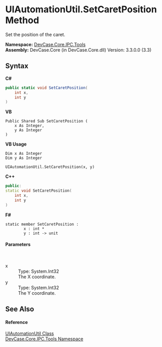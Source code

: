 # UIAutomationUtil.SetCaretPosition Method 
 

Set the position of the caret.

**Namespace:**&nbsp;<a href="N_DevCase_Core_IPC_Tools">DevCase.Core.IPC.Tools</a><br />**Assembly:**&nbsp;DevCase.Core (in DevCase.Core.dll) Version: 3.3.0.0 (3.3)

## Syntax

**C#**<br />
``` C#
public static void SetCaretPosition(
	int x,
	int y
)
```

**VB**<br />
``` VB
Public Shared Sub SetCaretPosition ( 
	x As Integer,
	y As Integer
)
```

**VB Usage**<br />
``` VB Usage
Dim x As Integer
Dim y As Integer

UIAutomationUtil.SetCaretPosition(x, y)
```

**C++**<br />
``` C++
public:
static void SetCaretPosition(
	int x, 
	int y
)
```

**F#**<br />
``` F#
static member SetCaretPosition : 
        x : int * 
        y : int -> unit 

```


#### Parameters
&nbsp;<dl><dt>x</dt><dd>Type: System.Int32<br />The X coordinate.</dd><dt>y</dt><dd>Type: System.Int32<br />The Y coordinate.</dd></dl>

## See Also


#### Reference
<a href="T_DevCase_Core_IPC_Tools_UIAutomationUtil">UIAutomationUtil Class</a><br /><a href="N_DevCase_Core_IPC_Tools">DevCase.Core.IPC.Tools Namespace</a><br />